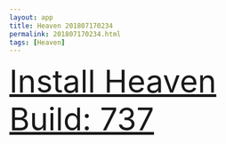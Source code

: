 ```yaml
---
layout: app
title: Heaven 201807170234
permalink: 201807170234.html
tags: [Heaven]
---
```

<div class="pure-g">
    <div class="pure-u-1-1" style="font-size: 4em">
        <a class="pure-button-primary" href="itms-services://?action=download-manifest&url=https%3A%2F%2Flitsungyisigono.github.io%2FTestScript%2Fmanifests%2F201807170234.plist"><i class="fa fa-download" aria-hidden="true"></i>Install Heaven Build: 737</a>
    </div>
</div>